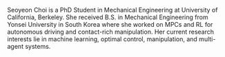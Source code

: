 Seoyeon Choi is a PhD Student in Mechanical Engineering at University of California, Berkeley. She received B.S. in Mechanical Engineering from Yonsei University in South Korea where she worked on MPCs and RL for autonomous driving and contact-rich manipulation. Her current research interests lie in machine learning, optimal control, manipulation, and multi-agent systems.